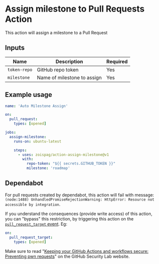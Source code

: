 # Assign milestone to Pull Requests Action

This action will assign a milestone to a Pull Request

## Inputs

| **Name**     | **Description**             | **Required** |
| ------------ | --------------------------- | ------------ |
| `token-repo` | GitHub repo token           | Yes          |
| `milestone`  | Name of milestone to assign | Yes          |

## Example usage

```yml
name: 'Auto Milestone Assign'

on:
  pull_request:
    types: [opened]

jobs:
  assign-milestone:
    runs-on: ubuntu-latest

    steps:
      - uses: zoispag/action-assign-milestone@v1
        with:
          repo-token: "${{ secrets.GITHUB_TOKEN }}"
          milestone: 'roadmap'
```

## Dependabot

For pull requests created by dependabot, this action will fail with message: `(node:1488) UnhandledPromiseRejectionWarning: HttpError: Resource not accessible by integration`.

If you understand the consequences (provide write access) of this action, you can "bypass" this restriction, by triggering this action on the [`pull_request_target` event](https://docs.github.com/en/actions/using-workflows/events-that-trigger-workflows#pull_request_target). Eg:

```yml
on:
  pull_request_target:
    types: [opened]
```

Make sure to read "[Keeping your GitHub Actions and workflows secure: Preventing pwn requests](https://securitylab.github.com/research/github-actions-preventing-pwn-requests/)" on the GitHub Security Lab website.